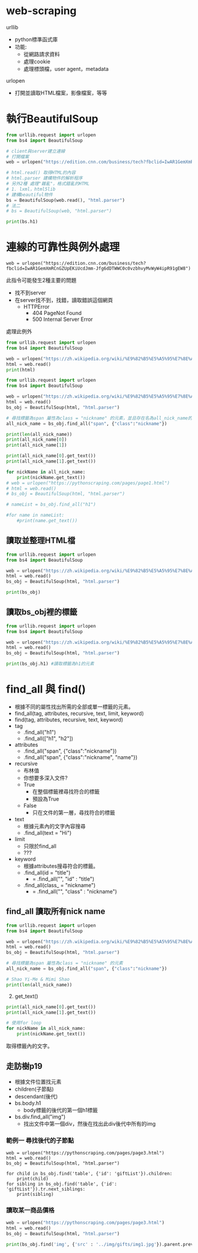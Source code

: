 # web-scraping

urllib
- python標準函式庫
- 功能:
  - 從網路請求資料
  - 處理cookie
  - 處理標頭檔，user agent，metadata 

urlopen
- 打開並讀取HTML檔案，影像檔案，等等

# 執行BeautifulSoup
```python
from urllib.request import urlopen
from bs4 import BeautifulSoup

# client與server建立連線
# 打開檔案
web = urlopen("https://edition.cnn.com/business/tech?fbclid=IwAR1GemXmRCnGZUpEKiUcdJmm-Jfg6dDTWWC0c0vzbhvyMvWyW4ipR91gEW8")

# html.read() 取得HTML的內容
# html.parser 建構物件的解析程序
# 另外2種 處理"雜亂"，格式錯亂的HTML
# 1. lxml，html5lib
# 建構beautiful物件
bs = BeautifulSoup(web.read(), "html.parser")
# 法二
# bs = BeautifulSoup(web, "html.parser")

print(bs.h1)
```


# 連線的可靠性與例外處理
```
web = urlopen("https://edition.cnn.com/business/tech?fbclid=IwAR1GemXmRCnGZUpEKiUcdJmm-Jfg6dDTWWC0c0vzbhvyMvWyW4ipR91gEW8")
```
此指令可能發生2種主要的問題
- 找不到server
- 在server找不到，找錯，讀取錯誤這個網頁
  - HTTPError 
    - 404 PageNot Found
    - 500 Internal Server Error

處理此例外





```python
from urllib.request import urlopen
from bs4 import BeautifulSoup

web = urlopen("https://zh.wikipedia.org/wiki/%E9%82%B5%E5%A5%95%E7%8E%AB")
html = web.read()
print(html) 
```







```python
from urllib.request import urlopen
from bs4 import BeautifulSoup

web = urlopen("https://zh.wikipedia.org/wiki/%E9%82%B5%E5%A5%95%E7%8E%AB")
html = web.read()
bs_obj = BeautifulSoup(html, "html.parser")

# 尋找標籤為span 屬性為class = "nickname" 的元素，並且存在名為all_nick_name的list中
all_nick_name = bs_obj.find_all("span", {"class":"nickname"})

print(len(all_nick_name))
print(all_nick_name[0])
print(all_nick_name[1])

print(all_nick_name[0].get_text())
print(all_nick_name[1].get_text())

for nickName in all_nick_name:
    print(nickName.get_text())
# web = urlopen("https://pythonscraping.com/pages/page1.html")
# html = web.read()
# bs_obj = BeautifulSoup(html, "html.parser")

# nameList = bs_obj.find_all("h1")

#for name in nameList:
    #print(name.get_text())
```










## 讀取並整理HTML檔
```python
from urllib.request import urlopen
from bs4 import BeautifulSoup

web = urlopen("https://zh.wikipedia.org/wiki/%E9%82%B5%E5%A5%95%E7%8E%AB")
html = web.read()
bs_obj = BeautifulSoup(html, "html.parser")

print(bs_obj)
```

## 讀取bs_obj裡的標籤
```python
from urllib.request import urlopen
from bs4 import BeautifulSoup

web = urlopen("https://zh.wikipedia.org/wiki/%E9%82%B5%E5%A5%95%E7%8E%AB")
html = web.read()
bs_obj = BeautifulSoup(html, "html.parser")

print(bs_obj.h1) #讀取標籤為h1的元素
```
# find_all 與 find()
- 根據不同的屬性找出所需的全部或單一標籤的元素。
- find_all(tag, attributes, recursive, text, limit, keyword)
- find(tag, attributes, recursive, text, keyword)
- tag
  - .find_all("h1")
  - .find_all(["h1", "h2"])
- attributes
  - .find_all("span", {"class":"nickname"})
  - .find_all("span", {"class":"nickname", "name"})
- recursive
  - 布林值
  - 你想要多深入文件?
  - True
    - 在整個標籤裡尋找符合的標籤 
    - 預設為True
  - False
    - 只在文件的第一層，尋找符合的標籤 
- text
  - 根據元素內的文字內容搜尋
  - .find_all(text = "Hi")
- limit
  - 只限於find_all
  - ??? 
- keyword
  - 根據attributes搜尋符合的標籤。
  - .find_all(id = "title")
    - = .find_all("", "id" : "title") 
  - .find_all(class_ = "nickname")
    - = .find_all("", "class" : "nickname") 
## find_all 讀取所有nick name
```python
from urllib.request import urlopen
from bs4 import BeautifulSoup

web = urlopen("https://zh.wikipedia.org/wiki/%E9%82%B5%E5%A5%95%E7%8E%AB")
html = web.read()
bs_obj = BeautifulSoup(html, "html.parser")

# 尋找標籤為span 屬性為class = "nickname" 的元素
all_nick_name = bs_obj.find_all("span", {"class":"nickname"})

# Shao Yi-Me & Mimi Shao
print(len(all_nick_name)) 
```

2. get_text()
```python
print(all_nick_name[0].get_text())
print(all_nick_name[1].get_text())

# 使用for loop
for nickName in all_nick_name:
    print(nickName.get_text())
```
取得標籤內的文字。


## 走訪樹p19
- 根據文件位置找元素
- children(子節點)
- descendant(後代)
- bs.body.h1
  - body標籤的後代的第一個h1標籤 
- bs.div.find_all("img")
  - 找出文件中第一個div，然後在找出此div後代中所有的img

### 範例一 尋找後代的子節點
```
web = urlopen("https://pythonscraping.com/pages/page3.html")
html = web.read()
bs_obj = BeautifulSoup(html, "html.parser")

for child in bs_obj.find('table', {'id': 'giftList'}).children:
    print(child)
for sibling in bs_obj.find('table', {'id': 'giftList'}).tr.next_siblings:
    print(sibling)
```

### 讀取某一商品價格
```python
web = urlopen("https://pythonscraping.com/pages/page3.html")
html = web.read()
bs_obj = BeautifulSoup(html, "html.parser")

print(bs_obj.find('img', {'src' : '../img/gifts/img1.jpg'}).parent.previous_sibling.get_text())
```
